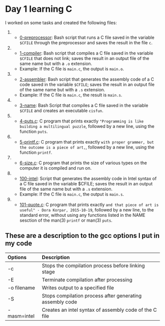 # Day 1 learning C

I worked on some tasks and created the following files:

1.  * [0-preprocessor](./0-preprocessor): Bash script that runs a C file saved in the
  variable `$CFILE` through the preprocessor and saves the result in the file `c`.
2.  * [1-compiler](./1-compiler): Bash script that compiles a C file saved in the
  variable `$CFILE` that does not link; saves the result in an output file of the
  same name but with a `.o` extension.
    * Example: If the C file is `main.c`, the output is `main.o`.
3.  * [2-assembler](./2-assembler): Bash script that generates the assembly code of a
  C code saved in the variable `$CFILE`; saves the result in an output file of the
  same name but with a `.s` extension.
    * Example: If the C file is `main.c`, the result is `main.s`.
4.  * [3-name](./3-name): Bash Script that compiles a C file saved in the variable
  `$CFILE` and creates an executable `cisfun`.
5.  * [4-puts.c](./4-puts.c): C program that prints exactly `"Programming is like building
  a multilingual puzzle`, followed by a new line, using the function `puts`.
6.  * [5-printf.c](./5-printf.c): C program that prints exactly `with proper grammer, but
  the outcome is a piece of art,`, followed by a new line, using the function `printf`.
7.  * [6-size.c](./6-size.c): C program that prints the size of various types on the computer
  it is compiled and run on.
8.  * [100-intel](./100-intel): Script that generates the assembly code in Intel syntax of a
  C file saved in the variable $CFILE; saves the result in an output file of the same name
  but with a `.s` extension.
    * Example: If the C file is `main.c`, the output is `main.s`.
9.  * [101-quote.c](./101-quote.c): C program that prints exactly `and that piece of art is
  useful" - Dora Korpar, 2015-10-19`, followed by a new line, to the standard error,
  without using any functions listed in the NAME sesction of the man(3) `printf` or man(3)
  `puts`.

## These are a description to the gcc options I put in my code
|Options|Description|
|:---|:---|
|-c|Stops the compilation process before linking stage|
|-E|Terminate compilation after processing|
|-o filename|Writes output to a specified file|
|-S|Stops compilation process after generating assembly code|
|-masm=intel|Creates an intel syntax of assembly code of the C file|
